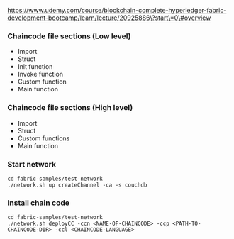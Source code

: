 https://www.udemy.com/course/blockchain-complete-hyperledger-fabric-development-bootcamp/learn/lecture/20925886\?start\=0\#overview



### Chaincode file sections (Low level)
- Import
- Struct
- Init function
- Invoke function
- Custom function
- Main function

### Chaincode file sections (High level)
- Import
- Struct
- Custom functions
- Main function


### Start network 
```
cd fabric-samples/test-network
./network.sh up createChannel -ca -s couchdb
```
### Install chain code
```
cd fabric-samples/test-network
./network.sh deployCC -ccn <NAME-OF-CHAINCODE> -ccp <PATH-TO-CHAINCODE-DIR> -ccl <CHAINCODE-LANGUAGE>
```